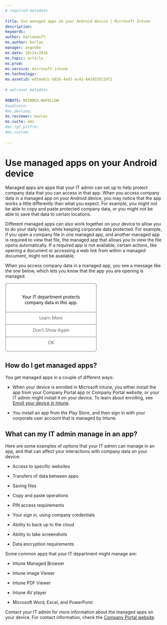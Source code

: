 ```yaml
---
# required metadata

title: Use managed apps on your Android device | Microsoft Intune
description:
keywords:
author: barlanmsft
ms.author: barlan
manager: angrobe
ms.date: 10/24/2016
ms.topic: article
ms.prod:
ms.service: microsoft-intune
ms.technology:
ms.assetid: ed10a62c-b026-4ad3-ac41-641933522df2

# optional metadata

ROBOTS: NOINDEX,NOFOLLOW
#audience:
#ms.devlang:
ms.reviewer: maxles
ms.suite: ems
#ms.tgt_pltfrm:
#ms.custom:

---
```



# Use managed apps on your Android device

Managed apps are apps that your IT admin can set up to help protect company data that you can access in that app. When you access company data in a managed app on your Android device, you may notice that the app works a little differently than what you expect. For example, you might not be able to copy and paste protected company data, or you might not be able to save that data to certain locations.

Different managed apps can also work together on your device to allow you to do your daily tasks, while keeping corporate data protected. For example, if you open a company file in one managed app, and another managed app is required to view that file, the managed app that allows you to view the file opens automatically. If a required app is not available, certain actions, like opening a document or accessing a web link from within a managed document, might not be available.

When you access company data in a managed app, you see a message like the one below, which lets you know that the app you are opening is managed.

![open-managed-apps-message](./media/managed-apps-message.png)

## How do I get managed apps?
You get managed apps in a couple of different ways:

-   When your device is enrolled in Microsoft Intune, you either install the app from your Company Portal app or Company Portal website, or your IT admin might install it on your device. To learn about enrolling, see [Enroll your device in Intune](enroll-your-device-in-Intune-android.md).

-   You install an app from the Play Store, and then sign in with your corporate user account that is managed by Intune.

## What can my IT admin manage in an app?
Here are some examples of options that your IT admin can manage in an app, and that can affect your interactions with company data on your device:

-   Access to specific websites

-   Transfers of data between apps

-   Saving files

-   Copy and paste operations

-   PIN access requirements

-   Your sign in, using company credentials

-   Ability to back up to the cloud

-   Ability to take screenshots

-   Data encryption requirements

Some common apps that your IT department might manage are:

-   Intune Managed Browser

-   Intune image Viewer

-   Intune PDF Viewer

-   Intune AV player

-   Microsoft Word, Excel, and PowerPoint

Contact your IT admin for more information about the managed apps on your device. For contact information, check the [Company Portal website](http://portal.manage.microsoft.com).
